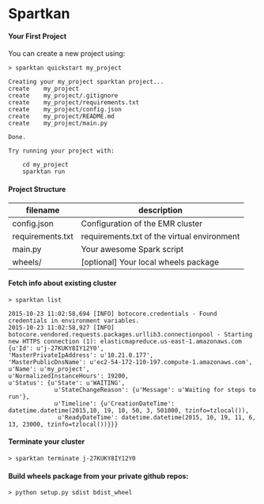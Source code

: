 # Spartkan

#### Your First Project

You can create a new project using:

	> sparktan quickstart my_project

	Creating your my_project sparktan project...
    create    my_project
    create    my_project/.gitignore
    create    my_project/requirements.txt
    create    my_project/config.json
    create    my_project/README.md
    create    my_project/main.py

	Done.

	Try running your project with:

		cd my_project
		sparktan run


#### Project Structure

filename	| description
----------- | --------------------------------
config.json | Configuration of the EMR cluster
requirements.txt |  requirements.txt of the virtual environment
main.py | Your awesome Spark script
wheels/ | [optional] Your local wheels package

#### Fetch info about existing cluster

	> sparktan list

	2015-10-23 11:02:58,694 [INFO] botocore.credentials - Found credentials in environment variables.
	2015-10-23 11:02:58,927 [INFO] botocore.vendored.requests.packages.urllib3.connectionpool - Starting new HTTPS connection (1): elasticmapreduce.us-east-1.amazonaws.com
	{u'Id': u'j-27KUKY8IY12Y0',
 	'MasterPrivateIpAddress': u'10.21.0.177',
 	'MasterPublicDnsName': u'ec2-54-172-110-197.compute-1.amazonaws.com',
 	u'Name': u'my_project',
 	u'NormalizedInstanceHours': 19200,
 	u'Status': {u'State': u'WAITING',
    	         u'StateChangeReason': {u'Message': u'Waiting for steps to run'},
        	     u'Timeline': {u'CreationDateTime': datetime.datetime(2015,10, 19, 10, 50, 3, 501000, tzinfo=tzlocal()),
                  u'ReadyDateTime': datetime.datetime(2015, 10, 19, 11, 6, 13, 23000, tzinfo=tzlocal())}}}

#### Terminate your cluster
	> sparktan terminate j-27KUKY8IY12Y0


#### Build wheels package from your private github repos:
    > python setup.py sdist bdist_wheel
